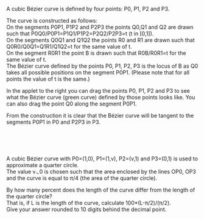   A cubic B&eacute;zier curve is defined by four points: P0, P1, P2 and P3.</P>  <p>    The curve is constructed as follows:<br>  On the segments P0P1, P1P2 and P2P3 the points Q0,Q1 and Q2 are drawn such that  P0Q0/P0P1=P1Q1/P1P2=P2Q2/P2P3=t (t in [0,1]).<br>  On the segments Q0Q1 and Q1Q2 the points R0 and R1 are drawn such that  Q0R0/Q0Q1=Q1R1/Q1Q2=t for the same value of t.<br>  On the segment R0R1 the point B is drawn such that R0B/R0R1=t for the same value of t.</BR>  The B&eacute;zier curve defined by the points P0, P1, P2, P3 is the locus of B as Q0 takes all possible positions on the segment P0P1. (Please note that for all points the value of t is the same.)   <br>  </p>  <p>                   </p>    <p>  In the applet to the right you can drag the points P0, P1, P2 and P3 to see what the B&eacute;zier curve (green curve) defined by those points  looks like. You can also drag the point Q0 along the segment P0P1.  </p>  <p>  From the construction it is clear that the B&eacute;zier curve will be tangent to the segments P0P1 in P0 and P2P3 in P3.  </p>  <p>  <br />  <br />  <br />  </p>  <p>  A cubic B&eacute;zier curve with P0=(1,0), P1=(1,v), P2=(v,1) and P3=(0,1) is used to approximate a quarter circle.<br />  The value v<img src='images/symbol_gt.gif' width='10' height='10' alt='&gt;' border='0' style='vertical-align:middle;' />0 is chosen such that the area enclosed by the lines OP0, OP3 and the curve is equal to &pi;/4 (the area of the quarter circle).  </p>  <p>  By how many percent does the length of the curve differ from the length of the quarter circle?<br />  That is, if L is the length of the curve, calculate  100*(L-&pi;/2)/(&pi;/2).<br />  Give your answer rounded to 10 digits behind the decimal point.        